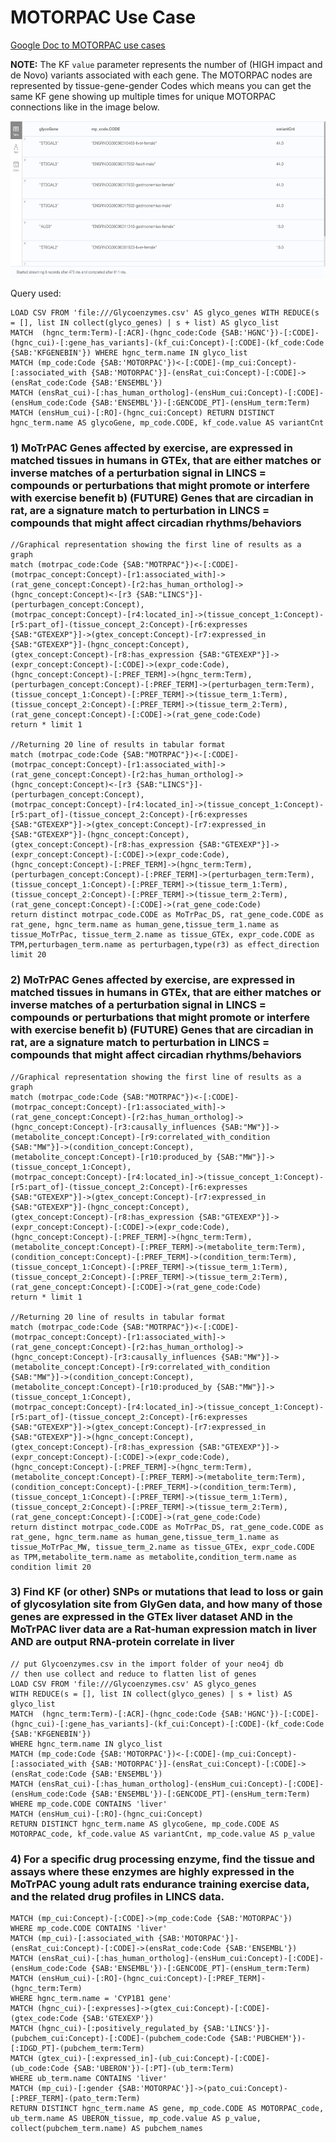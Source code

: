 # MOTORPAC Use Case
[Google Doc to MOTORPAC use cases](https://docs.google.com/spreadsheets/d/1Z1rStygHvT3zBQIDmD61No4U3YogkpglpDxJlD4tIfk/edit#gid=0)

**NOTE:** The KF `value` parameter represents the number of (HIGH impact and de Novo) variants associated with each gene. The MOTORPAC nodes are represented by tissue-gene-gender Codes which means you can get the same KF gene showing up multiple times for unique MOTORPAC connections like in the image below.

<img src="https://github.com/TaylorResearchLab/CFDE_DataDistillery/blob/main/images/KF_MOTORPAC_screenshot.png" width="650" height="250">

Query used:
```
LOAD CSV FROM 'file:///Glycoenzymes.csv' AS glyco_genes WITH REDUCE(s = [], list IN collect(glyco_genes) | s + list) AS glyco_list
MATCH  (hgnc_term:Term)-[:ACR]-(hgnc_code:Code {SAB:'HGNC'})-[:CODE]-(hgnc_cui)-[:gene_has_variants]-(kf_cui:Concept)-[:CODE]-(kf_code:Code {SAB:'KFGENEBIN'}) WHERE hgnc_term.name IN glyco_list
MATCH (mp_code:Code {SAB:'MOTORPAC'})<-[:CODE]-(mp_cui:Concept)-[:associated_with {SAB:'MOTORPAC'}]-(ensRat_cui:Concept)-[:CODE]->(ensRat_code:Code {SAB:'ENSEMBL'})
MATCH (ensRat_cui)-[:has_human_ortholog]-(ensHum_cui:Concept)-[:CODE]-(ensHum_code:Code {SAB:'ENSEMBL'})-[:GENCODE_PT]-(ensHum_term:Term) MATCH (ensHum_cui)-[:RO]-(hgnc_cui:Concept) RETURN DISTINCT hgnc_term.name AS glycoGene, mp_code.CODE, kf_code.value AS variantCnt
```





### 1) MoTrPAC Genes affected by exercise, are expressed in matched tissues in humans in GTEx, that are either matches or inverse matches of a perturbation signal in LINCS = compounds or perturbations that might promote or interfere with exercise benefit b) (FUTURE) Genes that are circadian in rat, are a signature match to perturbation in LINCS = compounds that might affect circadian rhythms/behaviors 
```
//Graphical representation showing the first line of results as a graph
match (motrpac_code:Code {SAB:"MOTRPAC"})<-[:CODE]-(motrpac_concept:Concept)-[r1:associated_with]->(rat_gene_concept:Concept)-[r2:has_human_ortholog]->(hgnc_concept:Concept)<-[r3 {SAB:"LINCS"}]-(perturbagen_concept:Concept),
(motrpac_concept:Concept)-[r4:located_in]->(tissue_concept_1:Concept)-[r5:part_of]-(tissue_concept_2:Concept)-[r6:expresses {SAB:"GTEXEXP"}]->(gtex_concept:Concept)-[r7:expressed_in {SAB:"GTEXEXP"}]-(hgnc_concept:Concept),
(gtex_concept:Concept)-[r8:has_expression {SAB:"GTEXEXP"}]->(expr_concept:Concept)-[:CODE]->(expr_code:Code),
(hgnc_concept:Concept)-[:PREF_TERM]->(hgnc_term:Term),
(perturbagen_concept:Concept)-[:PREF_TERM]->(perturbagen_term:Term),
(tissue_concept_1:Concept)-[:PREF_TERM]->(tissue_term_1:Term),
(tissue_concept_2:Concept)-[:PREF_TERM]->(tissue_term_2:Term),
(rat_gene_concept:Concept)-[:CODE]->(rat_gene_code:Code)
return * limit 1

//Returning 20 line of results in tabular format
match (motrpac_code:Code {SAB:"MOTRPAC"})<-[:CODE]-(motrpac_concept:Concept)-[r1:associated_with]->(rat_gene_concept:Concept)-[r2:has_human_ortholog]->(hgnc_concept:Concept)<-[r3 {SAB:"LINCS"}]-(perturbagen_concept:Concept),
(motrpac_concept:Concept)-[r4:located_in]->(tissue_concept_1:Concept)-[r5:part_of]-(tissue_concept_2:Concept)-[r6:expresses {SAB:"GTEXEXP"}]->(gtex_concept:Concept)-[r7:expressed_in {SAB:"GTEXEXP"}]-(hgnc_concept:Concept),
(gtex_concept:Concept)-[r8:has_expression {SAB:"GTEXEXP"}]->(expr_concept:Concept)-[:CODE]->(expr_code:Code),
(hgnc_concept:Concept)-[:PREF_TERM]->(hgnc_term:Term),
(perturbagen_concept:Concept)-[:PREF_TERM]->(perturbagen_term:Term),
(tissue_concept_1:Concept)-[:PREF_TERM]->(tissue_term_1:Term),
(tissue_concept_2:Concept)-[:PREF_TERM]->(tissue_term_2:Term),
(rat_gene_concept:Concept)-[:CODE]->(rat_gene_code:Code)
return distinct motrpac_code.CODE as MoTrPac_DS, rat_gene_code.CODE as rat_gene, hgnc_term.name as human_gene,tissue_term_1.name as tissue_MoTrPac, tissue_term_2.name as tissue_GTEx, expr_code.CODE as TPM,perturbagen_term.name as perturbagen,type(r3) as effect_direction limit 20

```

### 2) MoTrPAC Genes affected by exercise, are expressed in matched tissues in humans in GTEx, that are either matches or inverse matches of a perturbation signal in LINCS = compounds or perturbations that might promote or interfere with exercise benefit b) (FUTURE) Genes that are circadian in rat, are a signature match to perturbation in LINCS = compounds that might affect circadian rhythms/behaviors 
```
//Graphical representation showing the first line of results as a graph
match (motrpac_code:Code {SAB:"MOTRPAC"})<-[:CODE]-(motrpac_concept:Concept)-[r1:associated_with]->(rat_gene_concept:Concept)-[r2:has_human_ortholog]->(hgnc_concept:Concept)-[r3:causally_influences {SAB:"MW"}]->(metabolite_concept:Concept)-[r9:correlated_with_condition {SAB:"MW"}]->(condition_concept:Concept),
(metabolite_concept:Concept)-[r10:produced_by {SAB:"MW"}]->(tissue_concept_1:Concept),
(motrpac_concept:Concept)-[r4:located_in]->(tissue_concept_1:Concept)-[r5:part_of]-(tissue_concept_2:Concept)-[r6:expresses {SAB:"GTEXEXP"}]->(gtex_concept:Concept)-[r7:expressed_in {SAB:"GTEXEXP"}]-(hgnc_concept:Concept),
(gtex_concept:Concept)-[r8:has_expression {SAB:"GTEXEXP"}]->(expr_concept:Concept)-[:CODE]->(expr_code:Code),
(hgnc_concept:Concept)-[:PREF_TERM]->(hgnc_term:Term),
(metabolite_concept:Concept)-[:PREF_TERM]->(metabolite_term:Term),
(condition_concept:Concept)-[:PREF_TERM]->(condition_term:Term),
(tissue_concept_1:Concept)-[:PREF_TERM]->(tissue_term_1:Term),
(tissue_concept_2:Concept)-[:PREF_TERM]->(tissue_term_2:Term),
(rat_gene_concept:Concept)-[:CODE]->(rat_gene_code:Code)
return * limit 1

//Returning 20 line of results in tabular format
match (motrpac_code:Code {SAB:"MOTRPAC"})<-[:CODE]-(motrpac_concept:Concept)-[r1:associated_with]->(rat_gene_concept:Concept)-[r2:has_human_ortholog]->(hgnc_concept:Concept)-[r3:causally_influences {SAB:"MW"}]->(metabolite_concept:Concept)-[r9:correlated_with_condition {SAB:"MW"}]->(condition_concept:Concept),
(metabolite_concept:Concept)-[r10:produced_by {SAB:"MW"}]->(tissue_concept_1:Concept),
(motrpac_concept:Concept)-[r4:located_in]->(tissue_concept_1:Concept)-[r5:part_of]-(tissue_concept_2:Concept)-[r6:expresses {SAB:"GTEXEXP"}]->(gtex_concept:Concept)-[r7:expressed_in {SAB:"GTEXEXP"}]->(hgnc_concept:Concept),
(gtex_concept:Concept)-[r8:has_expression {SAB:"GTEXEXP"}]->(expr_concept:Concept)-[:CODE]->(expr_code:Code),
(hgnc_concept:Concept)-[:PREF_TERM]->(hgnc_term:Term),
(metabolite_concept:Concept)-[:PREF_TERM]->(metabolite_term:Term),
(condition_concept:Concept)-[:PREF_TERM]->(condition_term:Term),
(tissue_concept_1:Concept)-[:PREF_TERM]->(tissue_term_1:Term),
(tissue_concept_2:Concept)-[:PREF_TERM]->(tissue_term_2:Term),
(rat_gene_concept:Concept)-[:CODE]->(rat_gene_code:Code)
return distinct motrpac_code.CODE as MoTrPac_DS, rat_gene_code.CODE as rat_gene, hgnc_term.name as human_gene,tissue_term_1.name as tissue_MoTrPac_MW, tissue_term_2.name as tissue_GTEx, expr_code.CODE as TPM,metabolite_term.name as metabolite,condition_term.name as condition limit 20

```

### 3) Find KF (or other) SNPs or mutations that lead to loss or gain of glycosylation site from GlyGen data, and how many of those genes are expressed in the GTEx liver dataset AND in the MoTrPAC liver data are a Rat-human expression match in liver AND are output RNA-protein correlate in liver
```
// put Glycoenzymes.csv in the import folder of your neo4j db
// then use collect and reduce to flatten list of genes
LOAD CSV FROM 'file:///Glycoenzymes.csv' AS glyco_genes
WITH REDUCE(s = [], list IN collect(glyco_genes) | s + list) AS glyco_list
MATCH  (hgnc_term:Term)-[:ACR]-(hgnc_code:Code {SAB:'HGNC'})-[:CODE]-(hgnc_cui)-[:gene_has_variants]-(kf_cui:Concept)-[:CODE]-(kf_code:Code {SAB:'KFGENEBIN'})
WHERE hgnc_term.name IN glyco_list
MATCH (mp_code:Code {SAB:'MOTORPAC'})<-[:CODE]-(mp_cui:Concept)-[:associated_with {SAB:'MOTORPAC'}]-(ensRat_cui:Concept)-[:CODE]->(ensRat_code:Code {SAB:'ENSEMBL'})
MATCH (ensRat_cui)-[:has_human_ortholog]-(ensHum_cui:Concept)-[:CODE]-(ensHum_code:Code {SAB:'ENSEMBL'})-[:GENCODE_PT]-(ensHum_term:Term)
WHERE mp_code.CODE CONTAINS 'liver'
MATCH (ensHum_cui)-[:RO]-(hgnc_cui:Concept)
RETURN DISTINCT hgnc_term.name AS glycoGene, mp_code.CODE AS MOTORPAC_code, kf_code.value AS variantCnt, mp_code.value AS p_value
```

### 4) For a specific drug processing enzyme, find the tissue and assays where these enzymes are highly expressed in the MoTrPAC young adult rats endurance training exercise data, and the related drug profiles in LINCS data.
```
MATCH (mp_cui:Concept)-[:CODE]->(mp_code:Code {SAB:'MOTORPAC'}) 
WHERE mp_code.CODE CONTAINS 'liver'
MATCH (mp_cui)-[:associated_with {SAB:'MOTORPAC'}]-(ensRat_cui:Concept)-[:CODE]->(ensRat_code:Code {SAB:'ENSEMBL'})
MATCH (ensRat_cui)-[:has_human_ortholog]-(ensHum_cui:Concept)-[:CODE]-(ensHum_code:Code {SAB:'ENSEMBL'})-[:GENCODE_PT]-(ensHum_term:Term)
MATCH (ensHum_cui)-[:RO]-(hgnc_cui:Concept)-[:PREF_TERM]-(hgnc_term:Term)
WHERE hgnc_term.name = 'CYP1B1 gene'
MATCH (hgnc_cui)-[:expresses]->(gtex_cui:Concept)-[:CODE]-(gtex_code:Code {SAB:'GTEXEXP'})
MATCH (hgnc_cui)-[:positively_regulated_by {SAB:'LINCS'}]-(pubchem_cui:Concept)-[:CODE]-(pubchem_code:Code {SAB:'PUBCHEM'})-[:IDGD_PT]-(pubchem_term:Term)
MATCH (gtex_cui)-[:expressed_in]-(ub_cui:Concept)-[:CODE]-(ub_code:Code {SAB:'UBERON'})-[:PT]-(ub_term:Term)
WHERE ub_term.name CONTAINS 'liver'
MATCH (mp_cui)-[:gender {SAB:'MOTORPAC'}]->(pato_cui:Concept)-[:PREF_TERM]-(pato_term:Term)
RETURN DISTINCT hgnc_term.name AS gene, mp_code.CODE AS MOTORPAC_code, ub_term.name AS UBERON_tissue, mp_code.value AS p_value, collect(pubchem_term.name) AS pubchem_names
```



#




